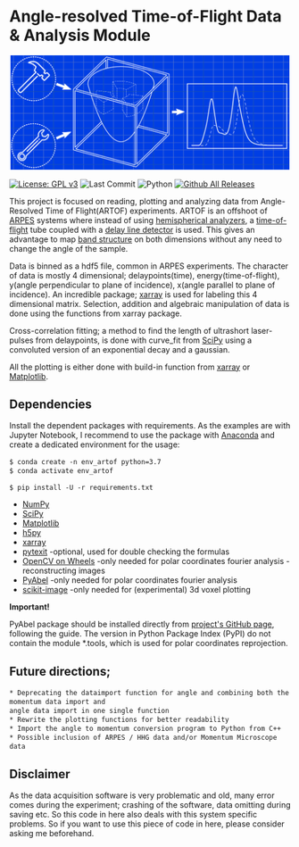 # Angle-resolved Time-of-Flight Data   & Analysis Module

<p align="center">
<img src="https://github.com/haltugyildirim/ARTOF-Data-Analysis/blob/main/images/drawing_plain_blue.svg" width="500" class="center" alt="logo"/>
    <br/>
</p>

[![License: GPL v3](https://img.shields.io/badge/License-GPLv3-blue.svg)](https://www.gnu.org/licenses/gpl-3.0)
![Last Commit](https://img.shields.io/github/last-commit/haltugyildirim/ARTOF-Data-Analysis)
![Python](https://img.shields.io/badge/python-v3.7+-blue.svg)
[![Github All Releases](https://img.shields.io/github/downloads/haltugyildirim/ARTOF-Data-Analysis/total.svg)]()


This project is focused on reading, plotting and analyzing data from Angle-Resolved Time of Flight(ARTOF) experiments. ARTOF is an offshoot of [ARPES](https://en.wikipedia.org/wiki/Angle-resolved_photoemission_spectroscopy) systems where instead of using [hemispherical analyzers](https://en.wikipedia.org/wiki/Hemispherical_electron_energy_analyzer), a [time-of-flight](https://en.wikipedia.org/wiki/Time_of_flight) tube coupled with a [delay line detector](https://en.wikipedia.org/wiki/Microchannel_plate_detector#Delay_line_detector) is used. This gives an advantage to map [band structure](https://en.wikipedia.org/wiki/Electronic_band_structure) on both dimensions without any need to change the angle of the sample.

Data is binned as a hdf5 file, common in ARPES experiments. The character of data is mostly 4 dimensional; delaypoints(time), energy(time-of-flight), y(angle perpendicular to plane of incidence), x(angle parallel to plane of incidence). An incredible package; [xarray](https://github.com/pydata/xarray) is used for labeling this 4 dimensional matrix. Selection, addition and algebraic manipulation of data is done using the functions from xarray package.

Cross-correlation fitting; a method to find the length of ultrashort laser-pulses from delaypoints, is done with curve_fit from [SciPy](https://www.scipy.org/) using a convoluted version of an exponential decay and a gaussian.

All the plotting is either done with build-in function from [xarray](https://github.com/pydata/xarray) or [Matplotlib](https://matplotlib.org/).

Dependencies
---
 Install the dependent packages with requirements. As the examples are with Jupyter Notebook, I recommend to use the package with [Anaconda](https://www.continuum.io/downloads) and create a dedicated environment for the usage:

 ```console
 $ conda create -n env_artof python=3.7
 $ conda activate env_artof
 ```

 ```console
 $ pip install -U -r requirements.txt
 ```
  * [NumPy](https://www.numpy.org/)
  * [SciPy](https://www.scipy.org/)
  * [Matplotlib](https://matplotlib.org/)
  * [h5py](https://pypi.org/project/h5py/)
  * [xarray](https://github.com/pydata/xarray)
  * [pytexit](https://github.com/erwanp/pytexit) -optional, used for double checking the formulas
  * [OpenCV on Wheels](https://pypi.org/project/opencv-python/) -only needed for polar coordinates fourier analysis -reconstructing images
  * [PyAbel](https://github.com/PyAbel/PyAbel) -only needed for polar coordinates fourier analysis
  * [scikit-image](https://pypi.org/project/scikit-image/) -only needed for (experimental) 3d voxel plotting


**Important!**

PyAbel package should be installed directly from [project's GitHub page](https://github.com/PyAbel/PyAbel), following the guide. The version in Python Package Index (PyPI) do not contain the module \*.tools, which is used for polar coordinates reprojection.

Future directions;
---

    * Deprecating the dataimport function for angle and combining both the momentum data import and
    angle data import in one single function
    * Rewrite the plotting functions for better readability
    * Import the angle to momentum conversion program to Python from C++
    * Possible inclusion of ARPES / HHG data and/or Momentum Microscope data

Disclaimer
---

As the data acquisition software is very problematic and old, many error comes during the experiment; crashing of the software, data omitting during saving etc. So this code in here also deals with this system specific problems. So if you want to use this piece of code in here, please consider asking me beforehand.

